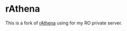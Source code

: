 rAthena
=======

This is a fork of [rAthena](https://github.com/rathena/rathena) using for my RO private server. 

